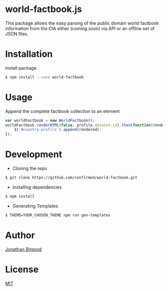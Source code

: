# world-factbook.js

This package allows the easy parsing of the public domain world factbook 
information from the CIA either (coming soon) via API or an offline set of JSON files.

# Installation

Install package

```bash
$ npm install --save world-factbook
```

# Usage

Append the complete factbook collection to an element

```js
var worldFactbook = new WorldFactbook();
worldFactbook.renderHTML(false, profile.dataset.id).then(function(rendered) {
    $('#country-profile').append(rendered);
});
```

# Development

* Cloning the repo

```bash
$ git clone https://github.com/confirmed/world-factbook.git
```

* Installing dependencies

```bash
$ npm install
```

* Generating Templates

```bash
$ THEME=YOUR_CHOSEN_THEME npm run gen-templates
```

# Author

[Jonathan Bitgood](https://twitter.com/confirmed)

# License

[MIT](https://github.com/confirmed/world-factbook/blob/master/LICENSE)